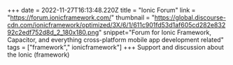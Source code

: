 +++
date = 2022-11-27T16:13:48.220Z
title = "Ionic Forum"
link = "https://forum.ionicframework.com/"
thumbnail = "https://global.discourse-cdn.com/ionicframework/optimized/3X/6/1/611c901fd53d1af605cd282e83292c2edf752d8d_2_180x180.png"
snippet="Forum for Ionic Framework, Capacitor, and everything cross-platform mobile app development related"
tags = ["framework"," ionicframework"]
+++
Support and discussion about the Ionic (framework)
